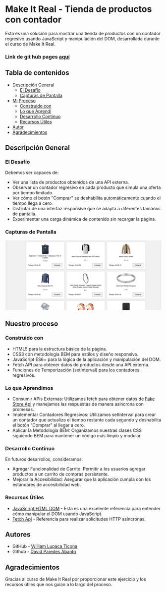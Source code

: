 # Make It Real - Tienda de productos con contador

Esta es una solución para mostrar una tienda de productos con un contador regresivo usando JavaScript y manipulación del DOM, desarrollada durante el curso de Make It Real.

### Link de git hub pages [aquí](https://punobootcamper.github.io/Fake-Store-simple-consumer/)

## Tabla de contenidos

- [Descripción General](#descripción-general)
  - [El Desafío](#el-desafío)
  - [Capturas de Pantalla](#capturas-de-pantalla)
- [Mi Proceso](#mi-proceso)
  - [Construido con](#construido-con)
  - [Lo que Aprendí](#lo-que-aprendí)
  - [Desarrollo Continuo](#desarrollo-continuo)
  - [Recursos Útiles](#recursos-útiles)
- [Autor](#autor)
- [Agradecimientos](#agradecimientos)

## Descripción General

### El Desafío

Debemos ser capaces de:

- Ver una lista de productos obtenidos de una API externa.
- Observar un contador regresivo en cada producto que simula una oferta por tiempo limitado.
- Ver cómo el botón "Comprar" se deshabilita automáticamente cuando el tiempo llega a cero.
- Disfrutar de una interfaz responsive que se adapta a diferentes tamaños de pantalla.
- Experimentar una carga dinámica de contenido sin recargar la página.

### Capturas de Pantalla

![Captura de Pantalla](./img/desktop-preview.png)

## Nuestro proceso

### Construido con

- HTML5 para la estructura básica de la página.
- CSS3 con metodología BEM para estilos y diseño responsive.
- JavaScript ES6+ para la lógica de la aplicación y manipulación del DOM.
- Fetch API para obtener datos de productos desde una API externa.
- Funciones de Temporización (setInterval) para los contadores regresivos.

### Lo que Aprendimos

- Consumir APIs Externas: Utilizamos fetch para obtener datos de [Fake Store Api](https://fakestoreapi.com/products`) y manejamos las respuestas de manera asíncrona con promesas.
- Implementar Contadores Regresivos: Utilizamos setInterval para crear un contador que actualiza el tiempo restante cada segundo y deshabilita el botón "Comprar" al llegar a cero.
- Aplicar la Metodología BEM: Organizamos nuestras clases CSS siguiendo BEM para mantener un código más limpio y modular.
### Desarrollo Continuo

En futuros desarrollos, consideramos:

- Agregar Funcionalidad de Carrito: Permitir a los usuarios agregar productos a un carrito de compras persistente.
- Mejorar la Accesibilidad: Asegurar que la aplicación cumpla con los estándares de accesibilidad web.

### Recursos Útiles

- [JavaScript HTML DOM](https://www.w3schools.com/JS/js_htmldom.asp) - Esta es una excelente referencia para entender cómo manipular el DOM usando JavaScript.
- [Fetch Api](https://developer.mozilla.org/es/docs/Web/API/Fetch_API) - Referencia para realizar solicitudes HTTP asíncronas.

## Autores

- GitHub - [William Lupaca Ticona](https://github.com/PunoBootcamper)
- Github - [David Paredes Abanto](https://github.com/davichano)

## Agradecimientos

Gracias al curso de Make It Real por proporcionar este ejercicio y los recursos útiles que nos guian a lo largo del proceso.